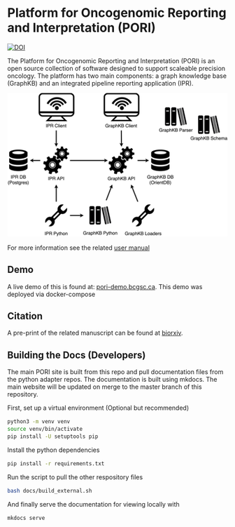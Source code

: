 # Platform for Oncogenomic Reporting and Interpretation (PORI)

[![DOI](https://zenodo.org/badge/DOI/10.5281/zenodo.5728140.svg)](https://doi.org/10.5281/zenodo.5728140)

The Platform for Oncogenomic Reporting and Interpretation (PORI) is an open source collection of
software designed to support scaleable precision oncology. The platform has two main components:
a graph knowledge base (GraphKB) and an integrated pipeline reporting application (IPR).

![pori server stack](./docs/images/pori-server-stack.png)

For more information see the related [user manual](https://bcgsc.github.io/pori)

## Demo

A live demo of this is found at: [pori-demo.bcgsc.ca](https://pori-demo.bcgsc.ca). This demo was
deployed via docker-compose

## Citation

A pre-print of the related manuscript can be found at [biorxiv](https://www.biorxiv.org/content/10.1101/2021.04.13.439667v1).

## Building the Docs (Developers)

The main PORI site is built from this repo and pull documentation files from the python adapter repos. The documentation is built using mkdocs. The main website
will be updated on merge to the master branch of this repository.

First, set up a virtual environment (Optional but recommended)

```bash
python3 -m venv venv
source venv/bin/activate
pip install -U setuptools pip
```

Install the python dependencies

```bash
pip install -r requirements.txt
```

Run the script to pull the other respository files

```bash
bash docs/build_external.sh
```

And finally serve the documentation for viewing locally with

```bash
mkdocs serve
```
